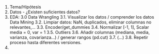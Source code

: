 1. Tema/Hipótesis 
2. Datos - ¿Existen suficientes datos? 
3. EDA: 
    3.0 Data Wrangling
    3.1. Visualizar los datos / comprender los datos
    Data Mining
    3.2. Limpiar datos: NaN, duplicados, eliminar columnas no relevantes,...
    3.3. Encoder/get_dummies
    3.4. Normalizar [-1, 1], Scalar media = 0, var = 1
    3.5. Outliers
    3.6. Añadir columnas (mediana, media, varianza, covarianza...) / generar rangos (pd.cut)
    3.7. (...)
    3.8. Repetir proceso hasta diferentes versiones.
4. 